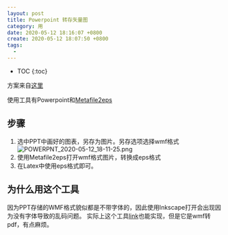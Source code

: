 ```yaml
---
layout: post
title: Powerpoint 转存矢量图
category: 用
date: 2020-05-12 18:16:07 +0800
create: 2020-05-12 18:07:50 +0800
tags: 
  - 
---
```


- TOC
{:toc}

方案来自[这里](https://www.cs.bu.edu/~reyzin/pictips.html)

使用工具有Powerpoint和[Metafile2eps](https://wiki.lyx.org/Windows/MetafileToEPSConverter)

## 步骤
1. 选中PPT中画好的图表，另存为图片。另存选项选择wmf格式
  ![POWERPNT_2020-05-12_18-11-25.png](https://i.loli.net/2020/05/12/yCSo5a7wQEvIsZU.png)
  2. 使用Metafile2eps打开wmf格式图片，转换成eps格式
  3. 在Latex中使用eps格式即可。

## 为什么用这个工具
因为PPT存储的WMF格式貌似都是不带字体的，因此使用Inkscape打开会出现因为没有字体导致的乱码问题。
实际上这个工具[link](http://www.projectory.de/emftoeps/index.html)也能实现，但是它是wmf转pdf，有点麻烦。
  